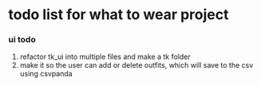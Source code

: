 # todo list for what to wear project
### ui todo
1. refactor tk_ui into multiple files and make a tk folder
2. make it so the user can add or delete outfits, which will save to the csv using csvpanda